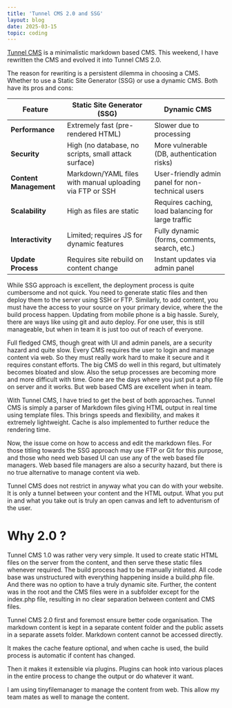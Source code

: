 ```yaml
---
title: 'Tunnel CMS 2.0 and SSG'
layout: blog
date: 2025-03-15
topic: coding
---
```


[Tunnel CMS](https://github.com/ReactiveMatter) is a minimalistic markdown based CMS. This weekend, I have rewritten the CMS and evolved it into Tunnel CMS 2.0.

The reason for rewriting is a persistent dilemma in choosing a CMS. Whether to use a Static Site Generator (SSG) or use a dynamic CMS. Both have its pros and cons:

| Feature                | Static Site Generator (SSG)            | Dynamic CMS                      |
|------------------------|---------------------------------|--------------------------------|
| **Performance**        | Extremely fast (pre-rendered HTML) | Slower due to processing |
| **Security**           | High (no database, no scripts, small attack surface) | More vulnerable (DB, authentication risks) |
| **Content Management** | Markdown/YAML files with manual uploading via FTP or SSH | User-friendly admin panel for non-technical users |
| **Scalability**        | High as files are static | Requires caching, load balancing for large traffic |
| **Interactivity**      | Limited; requires JS for dynamic features | Fully dynamic (forms, comments, search, etc.) |
| **Update Process**     | Requires site rebuild on content change | Instant updates via admin panel |

While SSG approach is excellent, the deployment process is quite cumbersome and not quick. You need to generate static files and then deploy them to the server using SSH or FTP. Similarly, to add content, you must have the access to your source on your primary device, where the the build process happen. Updating from mobile phone is a big hassle. Surely, there are ways like using git and auto deploy. For one user, this is still manageable, but when in team it is just too out of reach of everyone.

Full fledged CMS, though great with UI and admin panels, are a security hazard and quite slow. Every CMS requires the user to login and manage content via web. So they must really work hard to make it secure and it requires constant efforts. The big CMS do well in this regard, but ultimately becomes bloated and slow. Also the setup processes are becoming more and more difficult with time. Gone are the days where you just put a php file on server and it works. But web based CMS are excellent when in team.

With Tunnel CMS, I have tried to get the best of both approaches. Tunnel CMS is simply a parser of Markdown files giving HTML output in real time using template files. This brings speeds and flexibility, and makes it extremely lightweight. Cache is also implemented to further reduce the rendering time.

Now, the issue come on how to access and edit the markdown files. For those titling towards the SSG approach may use FTP or Git for this purpose, and those who need web based UI can use any of the web based file managers. Web based file managers are also a security hazard, but there is no true alternative to manage content via web.

Tunnel CMS does not restrict in anyway what you can do with your website. It is only a tunnel between your content and the HTML output. What you put in and what you take out is truly an open canvas and left to adventurism of the user.


# Why 2.0 ?

Tunnel CMS 1.0 was rather very very simple. It used to create static HTML files on the server from the content, and then serve these static files whenever required. The build process had to be manually initiated. All code base was unstructured with everything happening inside a build.php file. And there was no option to have a truly dynamic site. Further, the content was in the root and the CMS files were in a subfolder except for the index.php file, resulting in no clear separation between content and CMS files.

Tunnel CMS 2.0 first and foremost ensure better code organisation. The markdown content is kept in a separate content folder and the public assets in a separate assets folder. Markdown content cannot be accessed directly.

It makes the cache feature optional, and when cache is used, the build process is automatic if content has changed.

Then it makes it extensible via plugins. Plugins can hook into various places in the entire process to change the output or do whatever it want.

I am using tinyfilemanager to manage the content from web. This allow my team mates as well to manage the content.

